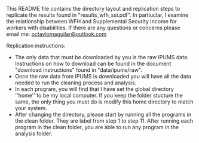 This README file contains the directory layout and replication steps to replicate the results found in "results_wfh_ssi.pdf". In partiuclar, I examine the relationship between WFH and Supplemental Security Income for workers with disabilities. If there are any questions or concerns please email me: octaviomaguilar@outlook.com

Replication instructions:
- The only data that must be downloaded by you is the raw IPUMS data. Instructions on how to download can be found in the document "download instructions" found in "data/ipums/raw".
- Once the raw data from IPUMS is downloaded you will have all the data needed to run the cleaning process and analysis.
- In each program, you will find that I have set the global directory ''home'' to be my local computer. If you keep the folder stucture the same, the only thing you must do is modify this home directory to match your system.
- After changing the directory, please start by running all the programs in the clean folder. They are label from step 1 to step 11. After running each program in the clean folder, you are able to run any program in the analysis folder. 
